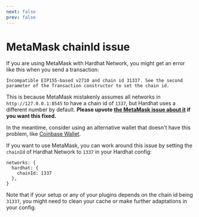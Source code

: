 ```yaml
---
next: false
prev: false
---
```


# MetaMask chainId issue

If you are using MetaMask with Hardhat Network, you might get an error like this when you send a transaction:

```
Incompatible EIP155-based v2710 and chain id 31337. See the second parameter of the Transaction constructor to set the chain id.
```

This is because MetaMask mistakenly assumes all networks in `http://127.0.0.1:8545` to have a chain id of `1337`, but Hardhat uses a different number by default. **Please upvote [the MetaMask issue about it](https://github.com/MetaMask/metamask-extension/issues/10290) if you want this fixed.**

In the meantime, consider using an alternative wallet that doesn't have this problem, like [Coinbase Wallet](https://www.coinbase.com/wallet).

If you want to use MetaMask, you can work around this issue by setting the `chainId` of Hardhat Network to `1337` in your Hardhat config:

```
networks: {
  hardhat: {
    chainId: 1337
  },
}
```

Note that if your setup or any of your plugins depends on the chain id being `31337`, you might need to clean your cache or make further adaptations in your config.

